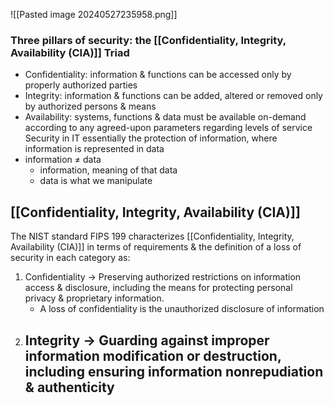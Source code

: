 ![[Pasted image 20240527235958.png]]
### Three pillars of security: the [[Confidentiality, Integrity, Availability (CIA)]] Triad
- Confidentiality: information & functions can be accessed only by properly authorized parties
- Integrity: information & functions can be added, altered or removed only by authorized persons & means
- Availability: systems, functions & data must be available on-demand according to any agreed-upon parameters regarding levels of service
Security in IT essentially the protection of information, where information is represented in data
- information $\ne$ data
	- information, meaning of that data
	- data is what we manipulate
## [[Confidentiality, Integrity, Availability (CIA)]]
The NIST standard FIPS 199 characterizes [[Confidentiality, Integrity, Availability (CIA)]] in terms of requirements & the definition of a loss of security in each category as:
1. Confidentiality $\rightarrow$ Preserving authorized restrictions on information access & disclosure, including the means for protecting personal privacy & proprietary information. 
	- A loss of confidentiality is the unauthorized disclosure of information
2. Integrity $\rightarrow$ Guarding against improper information modification or destruction, including ensuring information nonrepudiation & authenticity
	- 